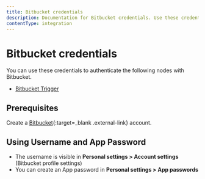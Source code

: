 ```yaml
---
title: Bitbucket credentials
description: Documentation for Bitbucket credentials. Use these credentials to authenticate Bitbucket in n8n, a workflow automation platform.
contentType: integration
---
```


# Bitbucket credentials

You can use these credentials to authenticate the following nodes with Bitbucket.

- [Bitbucket Trigger](/integrations/builtin/trigger-nodes/n8n-nodes-base.bitbuckettrigger/)


## Prerequisites

Create a [Bitbucket](https://www.bitbucket.com/){:target=_blank .external-link} account.

## Using Username and App Password

- The username is visible in **Personal settings > Account settings** (Bitbucket profile settings)
- You can create an App password in **Personal settings > App passwords**

